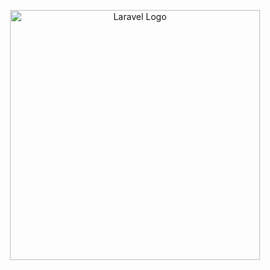 <p align="center"><a href="https://laravel.com" target="_blank"><img src="C:\xampp\htdocs\MyLibrary\resources\img" width="400" alt="Laravel Logo"></a></p>
